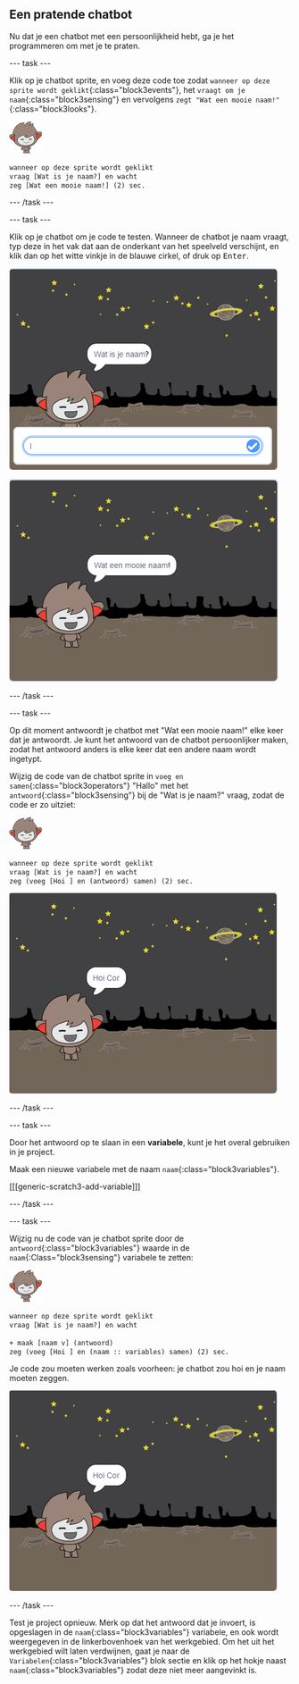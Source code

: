 ## Een pratende chatbot

Nu dat je een chatbot met een persoonlijkheid hebt, ga je het programmeren om met je te praten.

--- task ---

Klik op je chatbot sprite, en voeg deze code toe zodat `wanneer op deze sprite wordt geklikt`{:class="block3events"}, het `vraagt om je naam`{:class="block3sensing"} en vervolgens `zegt "Wat een mooie naam!"`{:class="block3looks"}.

![nano sprite](images/nano-sprite.png)

```blocks3
wanneer op deze sprite wordt geklikt
vraag [Wat is je naam?] en wacht
zeg [Wat een mooie naam!] (2) sec.
```

--- /task ---

--- task ---

Klik op je chatbot om je code te testen. Wanneer de chatbot je naam vraagt, typ deze in het vak dat aan de onderkant van het speelveld verschijnt, en klik dan op het witte vinkje in de blauwe cirkel, of druk op <kbd>Enter</kbd>.

![Een reactie van een ChatBot testen](images/chatbot-ask-test1.png)

![Een reactie van een ChatBot testen](images/chatbot-ask-test2.png)

--- /task ---

--- task ---

Op dit moment antwoordt je chatbot met "Wat een mooie naam!" elke keer dat je antwoordt. Je kunt het antwoord van de chatbot persoonlijker maken, zodat het antwoord anders is elke keer dat een andere naam wordt ingetypt.

Wijzig de code van de chatbot sprite in `voeg en samen`{:class="block3operators"} "Hallo" met het `antwoord`{:class="block3sensing"} bij de "Wat is je naam?" vraag, zodat de code er zo uitziet:

![nano sprite](images/nano-sprite.png)

```blocks3
wanneer op deze sprite wordt geklikt
vraag [Wat is je naam?] en wacht
zeg (voeg [Hoi ] en (antwoord) samen) (2) sec.
```

![Een persoonlijk antwoord testen](images/chatbot-answer-test.png)

--- /task ---

--- task ---

Door het antwoord op te slaan in een **variabele**, kunt je het overal gebruiken in je project.

Maak een nieuwe variabele met de naam `naam`{:class="block3variables"}.

[[[generic-scratch3-add-variable]]]

--- /task ---

--- task ---

Wijzig nu de code van je chatbot sprite door de `antwoord`{:class="block3variables"} waarde in de `naam`{:Class="block3sensing"} variabele te zetten:

![nano sprite](images/nano-sprite.png)

```blocks3
wanneer op deze sprite wordt geklikt
vraag [Wat is je naam?] en wacht

+ maak [naam v] (antwoord)
zeg (voeg [Hoi ] en (naam :: variables) samen) (2) sec.
```

Je code zou moeten werken zoals voorheen: je chatbot zou hoi en je naam moeten zeggen.

![Een persoonlijk antwoord testen](images/chatbot-answer-test.png)

--- /task ---

Test je project opnieuw. Merk op dat het antwoord dat je invoert, is opgeslagen in de `naam`{:class="block3variables"} variabele, en ook wordt weergegeven in de linkerbovenhoek van het werkgebied. Om het uit het werkgebied wilt laten verdwijnen, gaat je naar de `Variabelen`{:class="block3variables"} blok sectie en klik op het hokje naast `naam`{:class="block3variables"} zodat deze niet meer aangevinkt is.